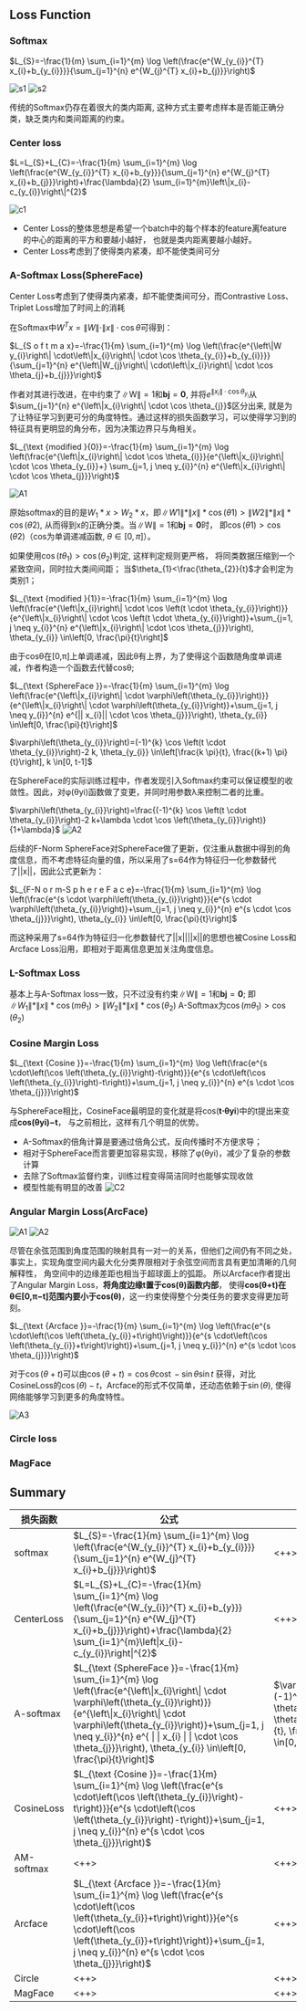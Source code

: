 ## Loss Function
### Softmax
$L_{S}=-\frac{1}{m} \sum_{i=1}^{m} \log \left(\frac{e^{W_{y_{i}}^{T} x_{i}+b_{y_{i}}}}{\sum_{j=1}^{n} e^{W_{j}^{T} x_{i}+b_{j}}}\right)$

![s1](./imgs/Face_Recognition/softmax.png) 
![s2](./imgs/Face_Recognition/softmax2.png) 

传统的Softmax仍存在着很大的类内距离, 这种方式主要考虑样本是否能正确分类，缺乏类内和类间距离的约束。


### Center loss
$L=L_{S}+L_{C}=-\frac{1}{m} \sum_{i=1}^{m} \log \left(\frac{e^{W_{y_{i}}^{T} x_{i}+b_{y}}}{\sum_{j=1}^{n} e^{W_{j}^{T} x_{i}+b_{j}}}\right)+\frac{\lambda}{2} \sum_{i=1}^{m}\left\|x_{i}-c_{y_{i}}\right\|^{2}$

![c1](./imgs/Face_Recognition/centerloss.png) 
- Center Loss的整体思想是希望一个batch中的每个样本的feature离feature 的中心的距离的平方和要越小越好，
也就是类内距离要越小越好。
- Center Loss考虑到了使得类内紧凑，却不能使类间可分

### A-Softmax Loss(SphereFace)
Center Loss考虑到了使得类内紧凑，却不能使类间可分，而Contrastive Loss、Triplet Loss增加了时间上的消耗

在Softmax中$W^{T} x=\|W\| \cdot\|x\| \cdot \cos \theta$可得到：

$L_{S o f t m a x}=-\frac{1}{m} \sum_{i=1}^{m} \log \left(\frac{e^{\left\|W y_{i}\right\| \cdot\left\|x_{i}\right\| \cdot \cos \theta_{y_{i}}+b_{y_{i}}}}{\sum_{j=1}^{n} e^{\left\|W_{j}\right\| \cdot\left\|x_{i}\right\| \cdot \cos \theta_{j}+b_{j}}}\right)$

作者对其进行改进，在中约束了$\|\mathrm{W}\|=1$和$\mathbf{b j}=\mathbf{0}$, 
并将$e^{\left\|x_{i}\right\| \cdot \cos \theta_{y_{i}}}$从$\sum_{j=1}^{n} e^{\left\|x_{i}\right\| \cdot \cos \theta_{j}}$区分出来, 
就是为了让特征学习到更可分的角度特性。通过这样的损失函数学习，可以使得学习到的特征具有更明显的角分布，因为决策边界只与角相关。

$L_{\text {modified }{0}}=-\frac{1}{m} \sum_{i=1}^{m} \log \left(\frac{e^{\left\|x_{i}\right\| \cdot \cos \theta_{i}}}{e^{\left\|x_{i}\right\| \cdot \cos \theta_{y_{i}}+} \sum_{j=1, j \neq y_{i}}^{n} e^{\left\|x_{i}\right\| \cdot \cos \theta_{j}}}\right)$

![A1](./imgs/Face_Recognition/SphereFace.png) 

原始softmax的目的是$W_{1} * x>W_{2} * x$，即$\|W 1\| *\|x\| * \cos (\theta 1)>\|W 2\| *\|x\| * \cos (\theta 2)$, 从而得到x的正确分类。当$\|\mathrm{W}\|=1$和$\mathbf{b j}=\mathbf{0}$时，
即$\cos (\theta 1)>\cos (\theta 2)$（cos为单调递减函数, $\theta \in\left[0, {\pi}\right]$）。

如果使用$\cos \left(t \theta_{1}\right)>\cos \left(\theta_{2}\right)$判定, 这样判定规则更严格，
将同类数据压缩到一个紧致空间，同时拉大类间间距；
当$\theta_{1}<\frac{\theta_{2}}{t}$才会判定为类别1；

$L_{\text {modified }{1}}=-\frac{1}{m} \sum_{i=1}^{m} \log \left(\frac{e^{\left\|x_{i}\right\| \cdot \cos \left(t \cdot \theta_{y_{i}}\right)}}{e^{\left\|x_{i}\right\| \cdot \cos \left(t \cdot \theta_{y_{i}}\right)}+\sum_{j=1, j \neq y_{i}}^{n} e^{\left\|x_{i}\right\| \cdot \cos \theta_{j}}}\right), \theta_{y_{i}} \in\left[0, \frac{\pi}{t}\right]$

由于cosθ在[0,π]上单调递减，因此θ有上界，为了使得这个函数随角度单调递减，作者构造一个函数去代替cosθ;

$L_{\text {SphereFace }}=-\frac{1}{m} \sum_{i=1}^{m} \log \left(\frac{e^{\left\|x_{i}\right\| \cdot \varphi\left(\theta_{y_{i}}\right)}}{e^{\left\|x_{i}\right\| \cdot \varphi\left(\theta_{y_{i}}\right)}+\sum_{j=1, j \neq y_{i}}^{n} e^{|| x_{i}|| \cdot \cos \theta_{j}}}\right), \theta_{y_{i}} \in\left[0, \frac{\pi}{t}\right]$

$\varphi\left(\theta_{y_{i}}\right)=(-1)^{k} \cos \left(t \cdot \theta_{y_{i}}\right)-2 k, \theta_{y_{i}} \in\left[\frac{k \pi}{t}, \frac{(k+1) \pi}{t}\right], k \in[0, t-1]$

在SphereFace的实际训练过程中，作者发现引入Softmax约束可以保证模型的收敛性。因此，对φ(θyi)函数做了变更，并同时用参数λ来控制二者的比重。

$\varphi\left(\theta_{y_{i}}\right)=\frac{(-1)^{k} \cos \left(t \cdot \theta_{y_{i}}\right)-2 k+\lambda \cdot \cos \left(\theta_{y_{i}}\right)}{1+\lambda}$
![A2](./imgs/Face_Recognition/SphereFace2.png) 

后续的F-Norm SphereFace对SphereFace做了更新，仅注重从数据中得到的角度信息，而不考虑特征向量的值，所以采用了s=64作为特征归一化参数替代了||x||，因此公式更新为： 

$L_{F-N o r m-S p h e r e F a c e}=-\frac{1}{m} \sum_{i=1}^{m} \log \left(\frac{e^{s \cdot \varphi\left(\theta_{y_{i}}\right)}}{e^{s \cdot \varphi\left(\theta_{y_{i}}\right)}+\sum_{j=1, j \neq y_{i}}^{n} e^{s \cdot \cos \theta_{j}}}\right), \theta_{y_{i}} \in\left[0, \frac{\pi}{t}\right]$

而这种采用了s=64作为特征归一化参数替代了||x||||x||的思想也被Cosine Loss和Arcface Loss沿用，即相对于距离信息更加关注角度信息。

### L-Softmax Loss
基本上与A-Softmax loss一致，只不过没有约束$\|\mathrm{W}\|=1$和$\mathbf{b j}=\mathbf{0}$;
即$\left\|W_{1}\right\| *\|x\| * \cos \left(m \theta_{1}\right)>\left\|W_{2}\right\| *\|x\| * \cos \left(\theta_{2}\right)$
A-Softmax为$\cos \left(m \theta_{1}\right)>\cos \left(\theta_{2}\right)$



### Cosine Margin Loss
$L_{\text {Cosine }}=-\frac{1}{m} \sum_{i=1}^{m} \log \left(\frac{e^{s \cdot\left(\cos \left(\theta_{y_{i}}\right)-t\right)}}{e^{s \cdot\left(\cos \left(\theta_{y_{i}}\right)-t\right)}+\sum_{j=1, j \neq y_{i}}^{n} e^{s \cdot \cos \theta_{j}}}\right)$

与SphereFace相比，CosineFace最明显的变化就是将cos(**t⋅θyi**)中的t提出来变成**cos(θyi)−t**，
与之前相比，这样有几个明显的优势。
- A-Softmax的倍角计算是要通过倍角公式，反向传播时不方便求导；
- 相对于SphereFace而言要更加容易实现，移除了φ(θyi)，减少了复杂的参数计算
- 去除了Softmax监督约束，训练过程变得简洁同时也能够实现收敛
- 模型性能有明显的改善
![C2](./imgs/Face_Recognition/CosineLoss.png) 


### Angular Margin Loss(ArcFace)
![A1](./imgs/Face_Recognition/Arcface.png) 
![A2](./imgs/Face_Recognition/Arcface2.png) 


尽管在余弦范围到角度范围的映射具有一对一的关系，但他们之间仍有不同之处，
事实上，实现角度空间内最大化分类界限相对于余弦空间而言具有更加清晰的几何解释性，
角空间中的边缘差距也相当于超球面上的弧距。
所以Arcface作者提出了Angular Margin Loss，**将角度边缘t置于cos(θ)函数内部**，
使得**cos(θ+t)在θ∈[0,π−t]范围内要小于cos(θ)**，这一约束使得整个分类任务的要求变得更加苛刻。

$L_{\text {Arcface }}=-\frac{1}{m} \sum_{i=1}^{m} \log \left(\frac{e^{s \cdot\left(\cos \left(\theta_{y_{i}}+t\right)\right)}}{e^{s \cdot\left(\cos \left(\theta_{y_{i}}+t\right)\right)}+\sum_{j=1, j \neq y_{i}}^{n} e^{s \cdot \cos \theta_{j}}}\right)$

对于$\cos (\theta+t)$可以由$\cos (\theta+t)=\cos \theta \operatorname{cost}-\sin \theta \sin t$
获得，对比CosineLoss的$\cos (\theta)-t$，Arcface的形式不仅简单，还动态依赖于$\sin (\theta)$, 
使得网络能够学习到更多的角度特性。


![A3](./imgs/Face_Recognition/Arcface3.png) 


### Circle loss


### MagFace


## Summary
| 损失函数   | 公式                                                                                                                                                                                                                                                                                                                                                | 备注                                                                                                                                                                           |
|------------|-----------------------------------------------------------------------------------------------------------------------------------------------------------------------------------------------------------------------------------------------------------------------------------------------------------------------------------------------------|--------------------------------------------------------------------------------------------------------------------------------------------------------------------------------|
| softmax    | $L_{S}=-\frac{1}{m} \sum_{i=1}^{m} \log \left(\frac{e^{W_{y_{i}}^{T} x_{i}+b_{y_{i}}}}{\sum_{j=1}^{n} e^{W_{j}^{T} x_{i}+b_{j}}}\right)$                                                                                                                                                                                                            | <++>                                                                                                                                                                           |
| CenterLoss | $L=L_{S}+L_{C}=-\frac{1}{m} \sum_{i=1}^{m} \log \left(\frac{e^{W_{y_{i}}^{T} x_{i}+b_{y}}}{\sum_{j=1}^{n} e^{W_{j}^{T} x_{i}+b_{j}}}\right)+\frac{\lambda}{2} \sum_{i=1}^{m}\left\|x_{i}-c_{y_{i}}\right\|^{2}$                                                                                                                                     | <++>                                                                                                                                                                           |
| A-softmax  | $L_{\text {SphereFace }}=-\frac{1}{m} \sum_{i=1}^{m} \log \left(\frac{e^{\left\\|x_{i}\right\\| \cdot \varphi\left(\theta_{y_{i}}\right)}}{e^{\left\\|x_{i}\right\\| \cdot \varphi\left(\theta_{y_{i}}\right)}+\sum_{j=1, j \neq y_{i}}^{n} e^{ \| \| x_{i} \|  \| \cdot \cos \theta_{j}}}\right), \theta_{y_{i}} \in\left[0, \frac{\pi}{t}\right]$ | $\varphi\left(\theta_{y_{i}}\right)=(-1)^{k} \cos \left(t \cdot \theta_{y_{i}}\right)-2 k, \theta_{y_{i}} \in\left[\frac{k \pi}{t}, \frac{(k+1) \pi}{t}\right], k \in[0, t-1]$ |
| CosineLoss | $L_{\text {Cosine }}=-\frac{1}{m} \sum_{i=1}^{m} \log \left(\frac{e^{s \cdot\left(\cos \left(\theta_{y_{i}}\right)-t\right)}}{e^{s \cdot\left(\cos \left(\theta_{y_{i}}\right)-t\right)}+\sum_{j=1, j \neq y_{i}}^{n} e^{s \cdot \cos \theta_{j}}}\right)$                                                                                          | <++>                                                                                                                                                                           |
| AM-softmax | <++>                                                                                                                                                                                                                                                                                                                                                | <++>                                                                                                                                                                           |
| Arcface    | $L_{\text {Arcface }}=-\frac{1}{m} \sum_{i=1}^{m} \log \left(\frac{e^{s \cdot\left(\cos \left(\theta_{y_{i}}+t\right)\right)}}{e^{s \cdot\left(\cos \left(\theta_{y_{i}}+t\right)\right)}+\sum_{j=1, j \neq y_{i}}^{n} e^{s \cdot \cos \theta_{j}}}\right)$                                                                                         | <++>                                                                                                                                                                           |
| Circle     | <++>                                                                                                                                                                                                                                                                                                                                                | <++>                                                                                                                                                                           |
| MagFace    | <++>                                                                                                                                                                                                                                                                                                                                                | <++>                                                                                                                                                                           |
